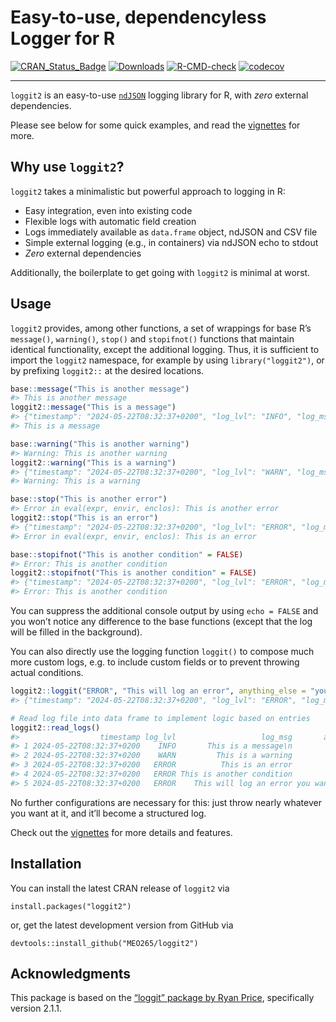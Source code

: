 # Easy-to-use, dependencyless Logger for R

<!-- badges: start -->

[![CRAN_Status_Badge](http://www.r-pkg.org/badges/version/loggit2)](https://cran.r-project.org/package=loggit2)
[![Downloads](https://cranlogs.r-pkg.org/badges/grand-total/loggit2)](https://cran.r-project.org/package=loggit2)
[![R-CMD-check](https://github.com/MEO265/loggit2/actions/workflows/R-CMD-check.yaml/badge.svg)](https://github.com/MEO265/loggit2/actions/workflows/R-CMD-check.yaml)
[![codecov](https://codecov.io/gh/MEO265/loggit2/graph/badge.svg)](https://codecov.io/gh/MEO265/loggit2)

------------------------------------------------------------------------

<!-- badges: end -->

`loggit2` is an easy-to-use
[`ndJSON`](https://github.com/ndjson/ndjson-spec) logging library for R,
with *zero* external dependencies.

Please see below for some quick examples, and read the
[vignettes](https://cran.r-project.org/web/packages/loggit2/vignettes/)
for more.

## Why use `loggit2`?

`loggit2` takes a minimalistic but powerful approach to logging in R:

- Easy integration, even into existing code
- Flexible logs with automatic field creation
- Logs immediately available as `data.frame` object, ndJSON and CSV file
- Simple external logging (e.g., in containers) via ndJSON echo to
  stdout
- *Zero* external dependencies

Additionally, the boilerplate to get going with `loggit2` is minimal at
worst.

## Usage

`loggit2` provides, among other functions, a set of wrappings for base
R’s `message()`, `warning()`, `stop()` and `stopifnot()` functions that
maintain identical functionality, except the additional logging. Thus,
it is sufficient to import the `loggit2` namespace, for example by using
`library("loggit2")`, or by prefixing `loggit2::` at the desired
locations.

``` r
base::message("This is another message")
#> This is another message
loggit2::message("This is a message")
#> {"timestamp": "2024-05-22T08:32:37+0200", "log_lvl": "INFO", "log_msg": "This is a message\n"}
#> This is a message

base::warning("This is another warning")
#> Warning: This is another warning
loggit2::warning("This is a warning")
#> {"timestamp": "2024-05-22T08:32:37+0200", "log_lvl": "WARN", "log_msg": "This is a warning"}
#> Warning: This is a warning

base::stop("This is another error")
#> Error in eval(expr, envir, enclos): This is another error
loggit2::stop("This is an error")
#> {"timestamp": "2024-05-22T08:32:37+0200", "log_lvl": "ERROR", "log_msg": "This is an error"}
#> Error in eval(expr, envir, enclos): This is an error

base::stopifnot("This is another condition" = FALSE)
#> Error: This is another condition
loggit2::stopifnot("This is another condition" = FALSE)
#> {"timestamp": "2024-05-22T08:32:37+0200", "log_lvl": "ERROR", "log_msg": "This is another condition"}
#> Error: This is another condition
```

You can suppress the additional console output by using `echo = FALSE`
and you won’t notice any difference to the base functions (except that
the log will be filled in the background).

You can also directly use the logging function `loggit()` to compose
much more custom logs, e.g. to include custom fields or to prevent
throwing actual conditions.

``` r
loggit2::loggit("ERROR", "This will log an error", anything_else = "you want to include")
#> {"timestamp": "2024-05-22T08:32:37+0200", "log_lvl": "ERROR", "log_msg": "This will log an error", "anything_else": "you want to include"}

# Read log file into data frame to implement logic based on entries
loggit2::read_logs()
#>                  timestamp log_lvl                   log_msg       anything_else
#> 1 2024-05-22T08:32:37+0200    INFO       This is a message\n                <NA>
#> 2 2024-05-22T08:32:37+0200    WARN         This is a warning                <NA>
#> 3 2024-05-22T08:32:37+0200   ERROR          This is an error                <NA>
#> 4 2024-05-22T08:32:37+0200   ERROR This is another condition                <NA>
#> 5 2024-05-22T08:32:37+0200   ERROR    This will log an error you want to include
```

No further configurations are necessary for this: just throw nearly
whatever you want at it, and it’ll become a structured log.

Check out the
[vignettes](https://cran.r-project.org/web/packages/loggit2/vignettes/)
for more details and features.

## Installation

You can install the latest CRAN release of `loggit2` via

    install.packages("loggit2")

or, get the latest development version from GitHub via

    devtools::install_github("MEO265/loggit2")

## Acknowledgments

This package is based on the [“loggit” package by Ryan
Price](https://github.com/ryapric/loggit), specifically version 2.1.1.
